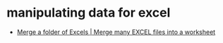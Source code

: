 # manipulating data for excel


- [Merge a folder of Excels | Merge many EXCEL files into a worksheet](merge-multiple-excels-into-one.md)
